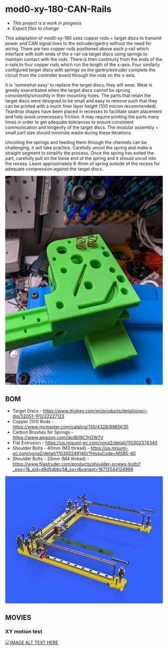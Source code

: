 # mod0-xy-180-CAN-Rails
- *This project is a work in progress*
- *Expect files to change*

This adaptation of mod0-xy-180 uses copper rods + target discs to transmit power and CAN signal lines to the extruder/gantry without the need for wiring. There are two copper rods positioned above each y-rail which interface with both ends of the x-rail via target discs using springs to maintain contact with the rods. There is then continuity from the ends of the x-rails to four copper rods which run the length of the x-axis. Four similarly configured target discs with springs on the gantry/extruder complete the circuit from the controller board through the rods on the x-axis.

It is 'somewhat easy' to replace the target discs; they will wear. Wear is greatly exacerbated when the target discs cannot be sprung consistently/smoothly in their mounting holes. The parts that retain the target discs were designed to be small and easy to remove such that they can be printed with a much finer layer height (100 micron recommended). Teardrop shapes have been placed in recesses to facilitate seam placement and help avoid unnecessary friction. It may require printing the parts many times in order to get adequate tolerances to ensure consistent communication and longevity of the target discs. The modular assembly + small part size should minimize waste during these iterations.

Uncoiling the springs and feeding them through the channels can be challenging, it will take practice. Carefully uncoil the spring and make a straight segment to simplify the process. Once the spring has exited the part, carefully pull on the loose end of the spring and it should uncoil into the recess. Leave approximately 6-8mm of spring outside of the recess for adequate compression against the target discs.

![](mod0-xy-180-can-rails-springs.jpg)


## BOM

- Target Discs - https://www.digikey.com/en/products/detail/preci-dip/52051-1P0/22227123
- Copper (101) Rods - https://www.mcmaster.com/catalog/130/4328/8965K35
- Carbon Brushes for Springs - https://www.amazon.com/dp/B09C1HZW7V
- Flat Extrusion - https://us.misumi-ec.com/vona2/detail/110302374340
- Shoulder Bolts - 40mm (M3 thread) - https://us.misumi-ec.com/vona2/detail/110300249140/?HissuCode=MSB5-40
- Shoulder Bolts - 25mm (M4 thread) - https://www.filastruder.com/products/shoulder-screws-bolts?_pos=1&_sid=d9d5dbbc5&_ss=r&variant=16712544124999

![](mod0-xy-180-can-rails.png)

## MOVIES

### XY motion test
[![IMAGE ALT TEXT HERE](https://img.youtube.com/vi/eCRtHgMv8g4/0.jpg)](https://www.youtube.com/watch?v=eCRtHgMv8g4)
